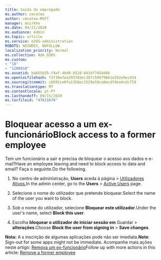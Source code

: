```yaml
---
title: Saída do empregado
ms.author: cmcatee
author: cmcatee-MSFT
manager: mnirkhe
ms.date: 04/21/2020
ms.audience: Admin
ms.topic: article
ms.service: o365-administration
ROBOTS: NOINDEX, NOFOLLOW
localization_priority: Normal
ms.collection: Adm_O365
ms.custom:
- "18"
- "1200010"
ms.assetid: ba665d35-f4af-4bd0-b52d-841df7454d4b
ms.openlocfilehash: f3f30efea393702ec387c50979861e592e9ec454
ms.sourcegitcommit: c6692ce0fa1358ec3529e59ca0ecdfdea4cdc759
ms.translationtype: MT
ms.contentlocale: pt-PT
ms.lasthandoff: 09/15/2020
ms.locfileid: "47811678"
---
```

# <a name="block-access-to-a-former-employee"></a><span data-ttu-id="14a2c-102">Bloquear acesso a um ex-funcionário</span><span class="sxs-lookup"><span data-stu-id="14a2c-102">Block access to a former employee</span></span>

<span data-ttu-id="14a2c-103">Tem um funcionário a sair e precisa de bloquear o acesso aos dados e e-mail?</span><span class="sxs-lookup"><span data-stu-id="14a2c-103">Have an employee leaving and need to block access to data and email?</span></span> <span data-ttu-id="14a2c-104">Faça o seguinte.</span><span class="sxs-lookup"><span data-stu-id="14a2c-104">Do the following.</span></span>
  
1. <span data-ttu-id="14a2c-105">No centro de administração, **Users** aceda à página \> [Utilizadores Ativos.](https://go.microsoft.com/fwlink/p/?linkid=834822)</span><span class="sxs-lookup"><span data-stu-id="14a2c-105">In the admin center, go to the **Users** \> [Active Users](https://go.microsoft.com/fwlink/p/?linkid=834822) page.</span></span>

2. <span data-ttu-id="14a2c-106">Selecione o nome do utilizador que pretende bloquear.</span><span class="sxs-lookup"><span data-stu-id="14a2c-106">Select the name of the user you want to block.</span></span>

3. <span data-ttu-id="14a2c-107">Sob o nome do utilizador, selecione **Bloquear este utilizador**.</span><span class="sxs-lookup"><span data-stu-id="14a2c-107">Under the user's name, select **Block this user**.</span></span>

4. <span data-ttu-id="14a2c-108">Escolha **bloquear o utilizador de iniciar sessão em** Guardar \> **alterações**.</span><span class="sxs-lookup"><span data-stu-id="14a2c-108">Choose **Block the user from signing in** \> **Save changes**.</span></span>

<span data-ttu-id="14a2c-109">**Nota:** A s inscrição de algumas aplicações pode não ser imediata.</span><span class="sxs-lookup"><span data-stu-id="14a2c-109">**Note**: Sign-out for some apps might not be immediate.</span></span> <span data-ttu-id="14a2c-110">Acompanhe mais ações neste artigo: [Remova um ex-funcionário](https://docs.microsoft.com/microsoft-365/admin/add-users/remove-former-employee)</span><span class="sxs-lookup"><span data-stu-id="14a2c-110">Follow up with more actions in this article: [Remove a former employee](https://docs.microsoft.com/microsoft-365/admin/add-users/remove-former-employee)</span></span>